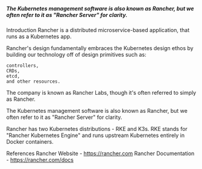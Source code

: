 
##### The Kubernetes management software is also known as Rancher, but we often refer to it as "Rancher Server" for clarity.

Introduction
Rancher is a distributed microservice-based application, that runs as a Kubernetes app.

Rancher's design fundamentally embraces the Kubernetes design ethos by building our technology off of design primitives such as:
```
controllers, 
CRDs, 
etcd, 
and other resources.
```

The company is known as Rancher Labs, though it's often referred to simply as Rancher.

The Kubernetes management software is also known as Rancher, 
     but we often refer to it as "Rancher Server" for clarity.
     
Rancher has two Kubernetes distributions - RKE and K3s. 
     RKE stands for "Rancher Kubernetes Engine" and runs upstream Kubernetes entirely in Docker containers.
     
     
References
Rancher Website - https://rancher.com
Rancher Documentation - https://rancher.com/docs

